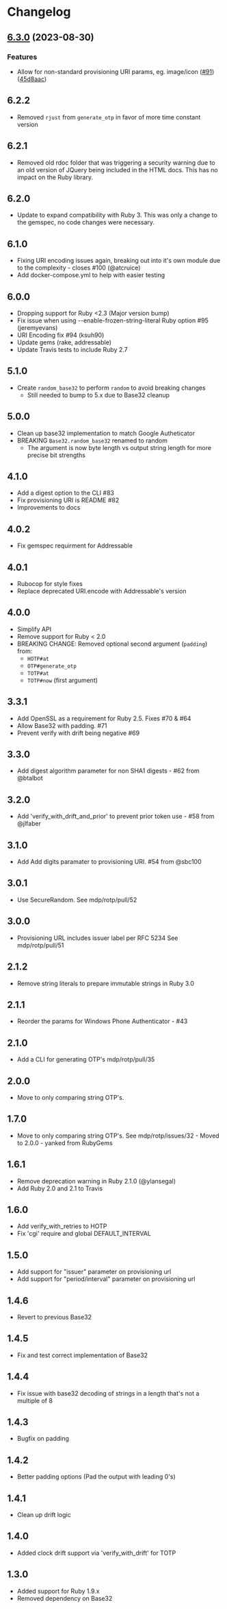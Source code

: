 # Changelog

## [6.3.0](https://github.com/mdp/rotp/compare/v6.2.2...v6.3.0) (2023-08-30)


### Features

* Allow for non-standard provisioning URI params, eg. image/icon ([#91](https://github.com/mdp/rotp/issues/91)) ([45d8aac](https://github.com/mdp/rotp/commit/45d8aac8356424897faf3a0dbda59f88b22df775))

## 6.2.2

- Removed `rjust` from `generate_otp` in favor of more time constant version

## 6.2.1

- Removed old rdoc folder that was triggering a security warning due to an
  old version of JQuery being included in the HTML docs. This has no impact
  on the Ruby library.

## 6.2.0

- Update to expand compatibility with Ruby 3. This was only a change to the
  gemspec, no code changes were necessary.

## 6.1.0

- Fixing URI encoding issues again, breaking out into it's own module
  due to the complexity - closes #100 (@atcruice)
- Add docker-compose.yml to help with easier testing

## 6.0.0

- Dropping support for Ruby <2.3 (Major version bump)
- Fix issue when using --enable-frozen-string-literal Ruby option #95 (jeremyevans)
- URI Encoding fix #94 (ksuh90)
- Update gems (rake, addressable)
- Update Travis tests to include Ruby 2.7

## 5.1.0

- Create `random_base32` to perform `random` to avoid breaking changes
  - Still needed to bump to 5.x due to Base32 cleanup

## 5.0.0

- Clean up base32 implementation to match Google Autheticator
- BREAKING `Base32.random_base32` renamed to random
  - The argument is now byte length vs output string length for more precise bit strengths

## 4.1.0

- Add a digest option to the CLI #83
- Fix provisioning URI is README #82
- Improvements to docs

## 4.0.2

- Fix gemspec requirment for Addressable

## 4.0.1

- Rubocop for style fixes
- Replace deprecated URI.encode with Addressable's version

## 4.0.0

- Simplify API
- Remove support for Ruby < 2.0
- BREAKING CHANGE: Removed optional second argument (`padding`) from:
  - `HOTP#at`
  - `OTP#generate_otp`
  - `TOTP#at`
  - `TOTP#now` (first argument)

## 3.3.1

- Add OpenSSL as a requirement for Ruby 2.5. Fixes #70 & #64
- Allow Base32 with padding. #71
- Prevent verify with drift being negative #69

## 3.3.0

- Add digest algorithm parameter for non SHA1 digests - #62 from @btalbot

## 3.2.0

- Add 'verify_with_drift_and_prior' to prevent prior token use - #58 from @jlfaber

## 3.1.0

- Add Add digits paramater to provisioning URI. #54 from @sbc100

## 3.0.1

- Use SecureRandom. See mdp/rotp/pull/52

## 3.0.0

- Provisioning URL includes issuer label per RFC 5234 See mdp/rotp/pull/51

## 2.1.2

- Remove string literals to prepare immutable strings in Ruby 3.0

## 2.1.1

- Reorder the params for Windows Phone Authenticator - #43

## 2.1.0

- Add a CLI for generating OTP's mdp/rotp/pull/35

## 2.0.0

- Move to only comparing string OTP's.

## 1.7.0

- Move to only comparing string OTP's. See mdp/rotp/issues/32 - Moved to 2.0.0 - yanked from RubyGems

## 1.6.1

- Remove deprecation warning in Ruby 2.1.0 (@ylansegal)
- Add Ruby 2.0 and 2.1 to Travis

## 1.6.0

- Add verify_with_retries to HOTP
- Fix 'cgi' require and global DEFAULT_INTERVAL

## 1.5.0

- Add support for "issuer" parameter on provisioning url
- Add support for "period/interval" parameter on provisioning url

## 1.4.6

- Revert to previous Base32

## 1.4.5

- Fix and test correct implementation of Base32

## 1.4.4

- Fix issue with base32 decoding of strings in a length that's not a multiple of 8

## 1.4.3

- Bugfix on padding

## 1.4.2

- Better padding options (Pad the output with leading 0's)

## 1.4.1

- Clean up drift logic

## 1.4.0

- Added clock drift support via 'verify_with_drift' for TOTP

## 1.3.0

- Added support for Ruby 1.9.x
- Removed dependency on Base32
